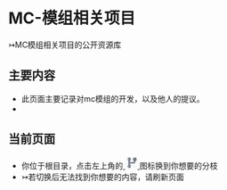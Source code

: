 # MC-模组相关项目
 ↣MC模组相关项目的公开资源库
## 主要内容
- 此页面主要记录对mc模组的开发，以及他人的提议。
-
## 当前页面
- 你位于根目录，点击左上角的[ ![branches](https://github.com/hyplant/MC_mod-feedback/blob/根目录/资源/图片/主页/分支.jpg?raw=1) ](https://github.com/hyplant/MC_mod-feedback/branches)图标换到你想要的分枝
- ↣若切换后无法找到你想要的内容，请刷新页面
